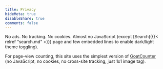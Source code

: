 ```yaml
---
title: Privacy
hideMeta: true
disableShare: true
comments: false
---
```


No ads. No tracking. No cookies. Almost no JavaScript (except [Search]({{< relref "search.md" >}}) page and few embedded lines to enable dark/light theme toggling).

For page-view counting, this site uses the simplest version of [GoatCounter](https://www.goatcounter.com/) (no JavaScript, no cookies, no cross-site tracking, just 1x1 image tag).

